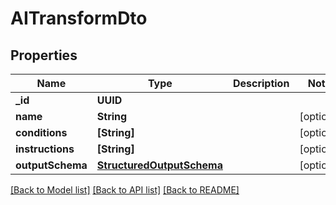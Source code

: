 # AITransformDto

## Properties
Name | Type | Description | Notes
------------ | ------------- | ------------- | -------------
**_id** | **UUID** |  | 
**name** | **String** |  | [optional] 
**conditions** | **[String]** |  | [optional] 
**instructions** | **[String]** |  | [optional] 
**outputSchema** | [**StructuredOutputSchema**](StructuredOutputSchema) |  | [optional] 

[[Back to Model list]](../README#documentation-for-models) [[Back to API list]](../README#documentation-for-api-endpoints) [[Back to README]](../README)



